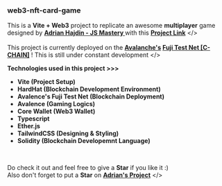 <h3>web3-nft-card-game</h3>

This is a <b>Vite + Web3</b> project to replicate an awesome <b>multiplayer</b> game designed by <b><a href="https://github.com/adrianhajdin">Adrian Hajdin - JS Mastery
</a></b> with this <b><a href="https://github.com/adrianhajdin/project_web3_battle_game">Project Link</a></b> </>
<br />
<br />
This project is currently deployed on the <b><a href="https://www.avax.network/">Avalanche's</a> <a href="https://docs.avax.network/quickstart/fuji-workflow">Fuji Test Net [C-CHAIN]</a></b> !
This is still under constant development </>
<br />

<b>Technologies used in this project >>></b>
<br />
<b>

<ul>
    <li>Vite (Project Setup)</li>
    <li>HardHat (Blockchain Development Environment)</li>
    <li>Avalence's Fuji Test Net (Blockchain Deployment)</li>
    <li>Avalence (Gaming Logics)</li>
    <li>Core Wallet (Web3 Wallet)</li>
    <li>Typescript</li>
    <li>Ether.js</li>
    <li>TailwindCSS (Designing & Styling)</li>
    <li>Solidity (Blockchain Developemnt Language)</li>
</ul>
</b>
<br />

Do check it out and feel free to give a <b>Star</b> if you like it :)
<br />
Also don't forget to put a <b>Star</b> on <b><a href="https://github.com/adrianhajdin/project_web3_battle_game">Adrian's Project</a></b> </>
